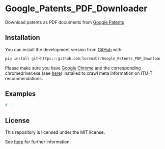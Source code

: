 # Google_Patents_PDF_Downloader

Download patents as PDF documents from [Google Patents](https://patents.google.com)


## Installation

You can install the development version from [GitHub](https://github.com/) with:

``` python
pip install git+https://github.com/lorenzbr/Google_Patents_PDF_Downloader.git
```

Please make sure you have [Google Chrome](https://www.google.com/chrome/) and the corresponding chromedriver.exe (see [here](https://chromedriver.chromium.org/downloads)) installed to crawl meta information on ITU-T recommendations.


## Examples

```python
# ...
```

## License

This repository is licensed under the MIT license.

See [here](https://github.com/lorenzbr/Google_Patents_PDF_Downloader/blob/master/LICENSE) for further information.